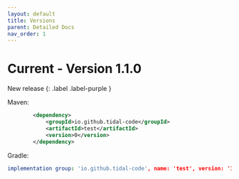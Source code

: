 ```yaml
---
layout: default
title: Versions
parent: Detailed Docs
nav_order: 1
---
```



# Current - Version 1.1.0 

New release
{: .label .label-purple }

Maven:

```xml
        <dependency>
            <groupId>io.github.tidal-code</groupId>
            <artifactId>test</artifactId>
            <version>0</version>
        </dependency>
```

Gradle:

```yml
implementation group: 'io.github.tidal-code', name: 'test', version: '1.1.0'
```





